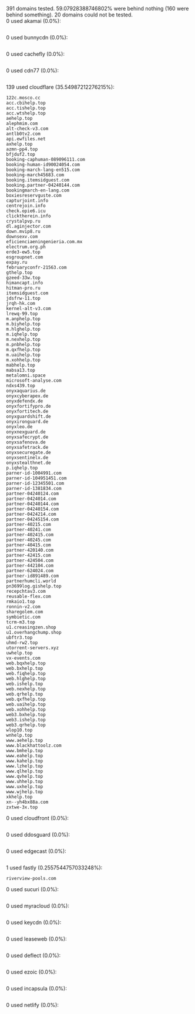 391 domains tested. 59.07928388746802% were behind nothing (160 were behind something). 20 domains could not be tested.<br>
0 used akamai (0.0%):
```

```

0 used bunnycdn (0.0%):
```

```

0 used cachefly (0.0%):
```

```

0 used cdn77 (0.0%):
```

```

139 used cloudflare (35.54987212276215%):
```
122c.mosco.cc
acc.cbihelp.top
acc.tishelp.top
acc.wtshelp.top
aehelp.top
alephmim.com
alt-check-v3.com
antlb0tv2.com
api.ewfiles.net
axhelp.top
azmn-pp4.top
bfjduf2.top
booking-caphuman-089096111.com
booking-human-id90024054.com
booking-march-lang-en515.com
booking-march45683.com
booking.itemsidguest.com
booking.partner-04240144.com
bookingmarch-en-lang.com
boxiesreservguste.com
capturjoint.info
centrejoin.info
check.opie6.icu
clicktherein.info
crystalpvp.ru
dl.aginjector.com
down.mvip8.ru
downsexv.com
eficienciaeningenieria.com.mx
electrum.org.ph
erde3-ew5.top
esgroupnet.com
expay.ru
februaryconfr-21563.com
gthelp.top
gzeed-33w.top
himancapt.info
hitman-pro.ru
itemsidguest.com
jdsfrw-11.top
jrqh-hk.com
kernel-alt-v3.com
lrewq-99.top
m.anphelp.top
m.biyhelp.top
m.hlghelp.top
m.iqhelp.top
m.nexhelp.top
m.pnbhelp.top
m.qxfhelp.top
m.uaihelp.top
m.xohhelp.top
mabhelp.top
mabsa13.top
metalomni.space
microsoft-analyse.com
ndxs439.top
onyxaquarius.de
onyxcyberapex.de
onyxdefendx.de
onyxfortifypro.de
onyxfortitech.de
onyxguardshift.de
onyxironguard.de
onyxleo.de
onyxnexguard.de
onyxsafecrypt.de
onyxsafenova.de
onyxsafetrack.de
onyxsecuregate.de
onyxsentinelx.de
onyxstealthnet.de
p.iqhelp.top
parner-id-1004991.com
parner-id-104951451.com
parner-id-12345501.com
parner-id-1381834.com
partner-04240124.com
partner-0424014.com
partner-04240144.com
partner-04240154.com
partner-0424214.com
partner-04245154.com
partner-40215.com
partner-40241.com
partner-402415.com
partner-40245.com
partner-40415.com
partner-420140.com
partner-42415.com
partner-424504.com
partner-442104.com
partner-624024.com
partner-id891489.com
partnerhumcli.world
pn3699log.gishelp.top
recepchtav3.com
reusable-flex.com
rmkaio1.top
ronnin-v2.com
sharegolem.com
symbietic.com
tcrm-m3.top
u1.creasingzen.shop
u1.overhangchump.shop
ubftr3.top
uhmd-rw2.top
utorrent-servers.xyz
uwhelp.top
vx-events.com
web.bqxhelp.top
web.bxhelp.top
web.fiqhelp.top
web.hlghelp.top
web.ishelp.top
web.nexhelp.top
web.qrhelp.top
web.qxfhelp.top
web.uaihelp.top
web.xohhelp.top
web3.bxhelp.top
web3.ishelp.top
web3.qrhelp.top
wlop10.top
wnhelp.top
www.aehelp.top
www.blackhattoolz.com
www.bmhelp.top
www.eahelp.top
www.kahelp.top
www.lzhelp.top
www.qlhelp.top
www.qvhelp.top
www.uhhelp.top
www.uxhelp.top
www.wjhelp.top
xkhelp.top
xn--yh4bx88a.com
zxtwe-3x.top
```

0 used cloudfront (0.0%):
```

```

0 used ddosguard (0.0%):
```

```

0 used edgecast (0.0%):
```

```

1 used fastly (0.2557544757033248%):
```
riverview-pools.com
```

0 used sucuri (0.0%):
```

```

0 used myracloud (0.0%):
```

```

0 used keycdn (0.0%):
```

```

0 used leaseweb (0.0%):
```

```

0 used deflect (0.0%):
```

```

0 used ezoic (0.0%):
```

```

0 used incapsula (0.0%):
```

```

0 used netlify (0.0%):
```

```
